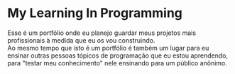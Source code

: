 # My Learning In Programming
Esse é um portfólio onde eu planejo guardar meus projetos mais profissionais à medida que eu os vou construindo.  
Ao mesmo tempo que isto é um portfólio é também um lugar para eu ensinar outras pessoas tópicos de programação que eu estou aprendendo, para "testar meu conhecimento" nele ensinando para um público anônimo.  